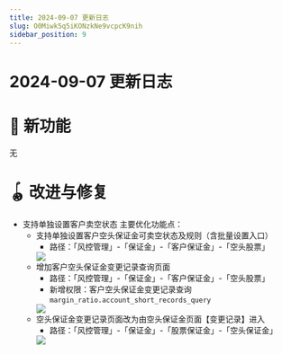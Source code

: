 ```yaml
---
title: 2024-09-07 更新日志
slug: O0Miwk5q5iKONzkNe9vcpcK9nih
sidebar_position: 9
---
```



# 2024-09-07 更新日志

# 🎉 新功能

无

# 🪀 改进与修复

- 支持单独设置客户卖空状态
    主要优化功能点：
    - 支持单独设置客户空头保证金可卖空状态及规则（含批量设置入口）
        - 路径：「风控管理」-「保证金」-「客户保证金」-「空头股票」
        <img src="/assets/Tz1ebdsg3oEsYSxSovXcRsyMn3f.png" src-width="3240" src-height="1618" align="center"/>
    - 增加客户空头保证金变更记录查询页面
        - 路径：「风控管理」-「保证金」-「客户保证金」-「空头股票」
        - 新增权限：客户空头保证金变更记录查询 `margin_ratio.account_short_records_query`
        <img src="/assets/UsPXbfibBoUChFxWucacBfXOnLe.png" src-width="3234" src-height="1202" align="center"/>
    - 空头保证金变更记录页面改为由空头保证金页面【变更记录】进入
        - 路径：「风控管理」-「保证金」-「股票保证金」-「空头保证金」
        <img src="/assets/BYeAbTCj6onqWgxLJRFcpYb7nwc.png" src-width="3238" src-height="1342" align="center"/>

